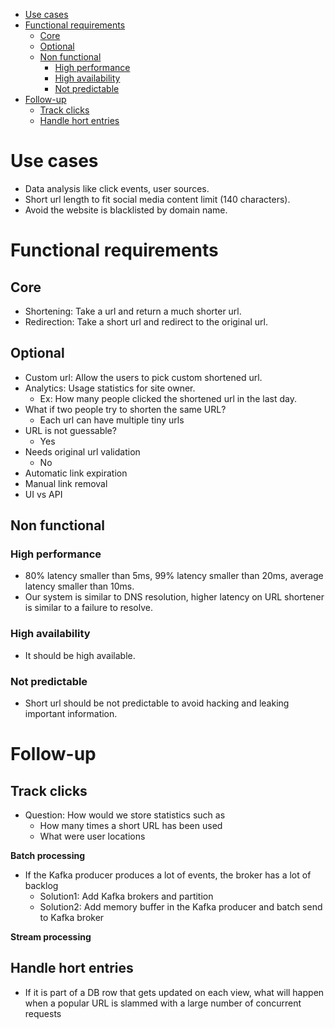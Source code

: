 
- [Use cases](#use-cases)
- [Functional requirements](#functional-requirements)
  - [Core](#core)
  - [Optional](#optional)
  - [Non functional](#non-functional)
    - [High performance](#high-performance)
    - [High availability](#high-availability)
    - [Not predictable](#not-predictable)
- [Follow-up](#follow-up)
  - [Track clicks](#track-clicks)
  - [Handle hort entries](#handle-hort-entries)


# Use cases
* Data analysis like click events, user sources.
* Short url length to fit social media content limit \(140 characters\).
* Avoid the website is blacklisted by domain name.

# Functional requirements
## Core
* Shortening: Take a url and return a much shorter url. 
* Redirection: Take a short url and redirect to the original url. 

## Optional
* Custom url: Allow the users to pick custom shortened url. 
* Analytics: Usage statistics for site owner. 
  * Ex: How many people clicked the shortened url in the last day.
* What if two people try to shorten the same URL?
  * Each url can have multiple tiny urls 
* URL is not guessable? 
  * Yes
* Needs original url validation
  * No
* Automatic link expiration
* Manual link removal
* UI vs API

## Non functional

### High performance
* 80% latency smaller than 5ms, 99% latency smaller than 20ms, average latency smaller than 10ms.
* Our system is similar to DNS resolution, higher latency on URL shortener is similar to a failure to resolve. 

### High availability
* It should be high available. 

### Not predictable
* Short url should be not predictable to avoid hacking and leaking important information. 

# Follow-up

## Track clicks

* Question: How would we store statistics such as 
  * How many times a short URL has been used
  * What were user locations

**Batch processing**

* If the Kafka producer produces a lot of events, the broker has a lot of backlog
  * Solution1: Add Kafka brokers and partition
  * Solution2: Add memory buffer in the Kafka producer and batch send to Kafka broker

**Stream processing**

 
## Handle hort entries

* If it is part of a DB row that gets updated on each view, what will happen when a popular URL is slammed with a large number of concurrent requests

